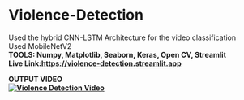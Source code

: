 # Violence-Detection
Used the hybrid CNN-LSTM Architecture for the video classification<br>
Used MobileNetV2 <br>
<b>TOOLS:<b> Numpy, Matplotlib, Seaborn, Keras, Open CV, Streamlit
<br>Live Link:https://violence-detection.streamlit.app

OUTPUT VIDEO <br>
[![Violence Detection Video](https://img.youtube.com/vi/VIDEO_ID/maxresdefault.jpg)](https://github.com/user-attachments/assets/dbb961e1-55ec-4dd6-99b5-eee400abf82e)





